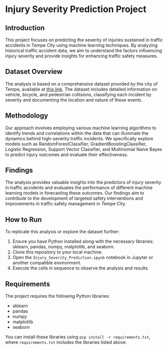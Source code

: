 # Injury Severity Prediction Project

## Introduction

This project focuses on predicting the severity of injuries sustained in traffic accidents in Tempe City using machine learning techniques. By analyzing historical traffic accident data, we aim to understand the factors influencing injury severity and provide insights for enhancing traffic safety measures.

## Dataset Overview

The analysis is based on a comprehensive dataset provided by the city of Tempe, available at [this link](https://catalog.data.gov/dataset/1-08-crash-data-report-detail-498c3). The dataset includes detailed information on vehicle, bicycle, and pedestrian collisions, classifying each incident by severity and documenting the location and nature of these events.

## Methodology

Our approach involves employing various machine learning algorithms to identify trends and correlations within the data that can illuminate the dynamics behind high-severity traffic incidents. We specifically explore models such as RandomForestClassifier, GradientBoostingClassifier, Logistic Regression, Support Vector Classifier, and Multinomial Naive Bayes to predict injury outcomes and evaluate their effectiveness.

## Findings

The analysis provides valuable insights into the predictors of injury severity in traffic accidents and evaluates the performance of different machine learning models in forecasting these outcomes. Our findings aim to contribute to the development of targeted safety interventions and improvements in traffic safety management in Tempe City.

## How to Run

To replicate this analysis or explore the dataset further:

1. Ensure you have Python installed along with the necessary libraries: sklearn, pandas, numpy, matplotlib, and seaborn.
2. Clone this repository to your local machine.
3. Open the `Injury_Severity_Prediction.ipynb` notebook in Jupyter or another compatible environment.
4. Execute the cells in sequence to observe the analysis and results.

## Requirements

The project requires the following Python libraries:
- sklearn
- pandas
- numpy
- matplotlib
- seaborn

You can install these libraries using `pip install -r requirements.txt`, where `requirements.txt` includes the libraries listed above.
